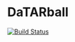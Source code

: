 # DaTARball

[![Build Status](https://github.com/ewyser/DaTARball.jl/actions/workflows/CI.yml/badge.svg?branch=main)](https://github.com/ewyser/DaTARball.jl/actions/workflows/CI.yml?query=branch%3Amain)
